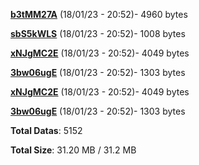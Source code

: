 [**b3tMM27A**](/data/b3tMM27A.txt) (18/01/23 - 20:52)- 4960 bytes

[**sbS5kWLS**](/data/sbS5kWLS.txt) (18/01/23 - 20:52)- 1008 bytes

[**xNJgMC2E**](/data/xNJgMC2E.txt) (18/01/23 - 20:52)- 4049 bytes

[**3bw06ugE**](/data/3bw06ugE.txt) (18/01/23 - 20:52)- 1303 bytes

[**xNJgMC2E**](/data/xNJgMC2E.txt) (18/01/23 - 20:52)- 4049 bytes

[**3bw06ugE**](/data/3bw06ugE.txt) (18/01/23 - 20:52)- 1303 bytes

**Total Datas**: 5152

**Total Size**: 31.20 MB / 31.2 MB